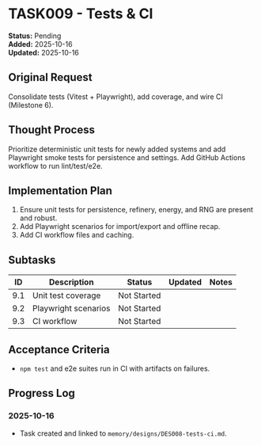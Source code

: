 # TASK009 - Tests & CI

**Status:** Pending  
**Added:** 2025-10-16  
**Updated:** 2025-10-16

## Original Request

Consolidate tests (Vitest + Playwright), add coverage, and wire CI (Milestone 6).

## Thought Process

Prioritize deterministic unit tests for newly added systems and add Playwright smoke tests for persistence and settings. Add GitHub Actions workflow to run lint/test/e2e.

## Implementation Plan

1. Ensure unit tests for persistence, refinery, energy, and RNG are present and robust.
1. Add Playwright scenarios for import/export and offline recap.
1. Add CI workflow files and caching.

## Subtasks

| ID | Description | Status | Updated | Notes |
| --- | ----------- | ------ | ------- | ----- |
| 9.1 | Unit test coverage | Not Started |  |  |
| 9.2 | Playwright scenarios | Not Started |  |  |
| 9.3 | CI workflow | Not Started |  |  |

## Acceptance Criteria

- `npm test` and e2e suites run in CI with artifacts on failures.

## Progress Log

### 2025-10-16

- Task created and linked to `memory/designs/DES008-tests-ci.md`.
